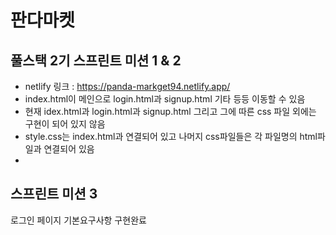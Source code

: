 판다마켓
=============
풀스택 2기 스프린트 미션 1 & 2
-------------
- netlify 링크 : https://panda-markget94.netlify.app/
- index.html이 메인으로 login.html과 signup.html 기타 등등 이동할 수 있음
- 현재 idex.html과 login.html과 signup.html 그리고 그에 따른 css 파일 외에는 구현이 되어 있지 않음
- style.css는 index.html과 연결되어 있고 나머지 css파일들은 각 파일명의 html파일과 연결되어 있음
- 
스프린트 미션 3
-------------
로그인 페이지 기본요구사항 구현완료

